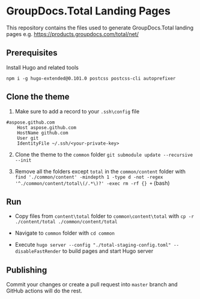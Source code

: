 # GroupDocs.Total Landing Pages

This repository contains the files used to generate GroupDocs.Total landing pages e.g. <https://products.groupdocs.com/total/net/>

## Prerequisites

Install Hugo and related tools

`npm i -g hugo-extended@0.101.0 postcss postcss-cli autoprefixer`

## Clone the theme

1. Make sure to add a record to your `.ssh\config` file

```
#aspose.github.com
    Host aspose.github.com
    HostName github.com
    User git
    IdentityFile ~/.ssh/<your-private-key>
```

2. Clone the theme to the `common` folder `git submodule update --recursive --init`

3. Remove all the folders except `total` in the `common/content` folder with `find './common/content' -mindepth 1 -type d -not -regex '^./common/content/total\(/.*\)?' -exec rm -rf {} +` (bash)

## Run

* Copy files from `content\total` folder to `common\content\total` with `cp -r ./content/total ./common/content/total`

* Navigate to `common` folder with `cd common`

* Execute `hugo server --config "./total-staging-config.toml" --disableFastRender` to build pages and start Hugo server

## Publishing

Commit your changes or create a pull request into `master` branch and GitHub actions will do the rest.
